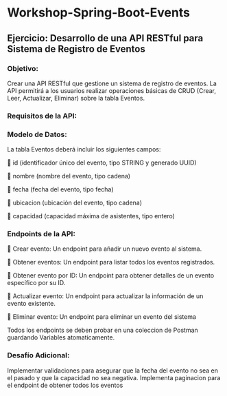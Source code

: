 # Workshop-Spring-Boot-Events

## Ejercicio: Desarrollo de una API RESTful para Sistema de Registro de Eventos
### Objetivo:
Crear una API RESTful que gestione un sistema de registro de eventos. La API 
permitirá a los usuarios realizar operaciones básicas de CRUD (Crear, Leer, 
Actualizar, Eliminar) sobre la tabla Eventos.
### Requisitos de la API:

### Modelo de Datos:
La tabla Eventos deberá incluir los siguientes campos:

 id (identificador único del evento, tipo STRING y generado UUID)

 nombre (nombre del evento, tipo cadena)

 fecha (fecha del evento, tipo fecha)

 ubicacion (ubicación del evento, tipo cadena)

 capacidad (capacidad máxima de asistentes, tipo entero)

### Endpoints de la API:

 Crear evento: Un endpoint para añadir un nuevo evento al sistema.

 Obtener eventos: Un endpoint para listar todos los eventos registrados.

 Obtener evento por ID: Un endpoint para obtener detalles de un evento 
específico por su ID.

 Actualizar evento: Un endpoint para actualizar la información de un evento 
existente.

 Eliminar evento: Un endpoint para eliminar un evento del sistema

Todos los endpoints se deben probar en una coleccion de Postman guardando 
Variables atomaticamente. 
### Desafío Adicional:
Implementar validaciones para asegurar que la fecha del evento no sea en el 
pasado y que la capacidad no sea negativa.
Implementa paginacion para el endpoint de obtener todos los eventos
